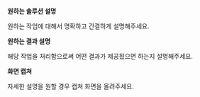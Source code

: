 **원하는 솔루션 설명**

원하는 작업에 대해서 명확하고 간결하게 설명해주세요.

**원하는 결과 설명**

해당 작업을 처리함으로써 어떤 결과가 제공됬으면 하는지 설명해주세요.

**화면 캡쳐**

자세한 설명을 원할 경우 캡쳐 화면을 올려주세요.
